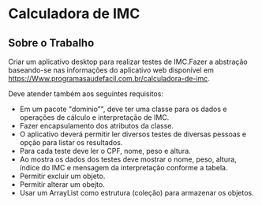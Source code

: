 # Calculadora de IMC

## Sobre o Trabalho

Criar um aplicativo desktop para realizar testes de IMC.Fazer a abstração baseando-se nas informações do aplicativo web disponível em https://Www.programasaudefacil.com.br/calculadora-de-imc.

Deve atender também aos seguintes requisitos:
- Em um pacote "dominio”", deve ter uma classe para os dados e operações de cálculo e interpretação de IMC.
- Fazer encapsulamento dos atributos da classe.
- O aplicativo deverá permitir ler diversos testes de diversas pessoas e opção para listar os resultados.
- Para cada teste deve ler o CPF, nome, peso e altura.
- Ao mostra os dados dos testes deve mostrar o nome,
peso, altura, índice do IMC e mensagem da interpretação conforme a tabela.
- Permitir excluir um objeto.
- Permitir alterar um obejto.
- Usar um ArrayList como estrutura (coleção) para
armazenar os objetos. 
